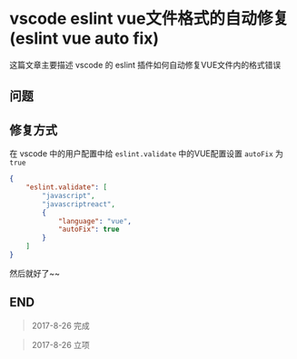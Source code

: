 # vscode eslint vue文件格式的自动修复(eslint vue auto fix)

这篇文章主要描述 vscode 的 eslint 插件如何自动修复VUE文件内的格式错误

## 问题

## 修复方式

在 vscode 中的用户配置中给 `eslint.validate` 中的VUE配置设置 `autoFix` 为 `true`

``` JSON
{
    "eslint.validate": [
        "javascript",
        "javascriptreact",
        {
            "language": "vue",
            "autoFix": true
        }
    ]
}
```

然后就好了~~

## END

>   2017-8-26   完成

>   2017-8-26   立项

